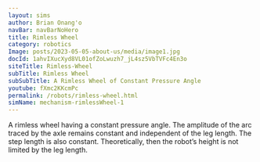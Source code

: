 ```yaml
---
layout: sims 
author: Brian Onang'o 
navBar: navBarNoHero 
title: Rimless Wheel 
category: robotics
Image: posts/2023-05-05-about-us/media/image1.jpg 
docId: 1ahvIXucXyd8VL01ofZoLwuzh7_jL4sz5VbTVFc4En3o
siteTitle: Rimless-Wheel
subTitle: Rimless Wheel
subSubTitle: A Rimless Wheel of Constant Pressure Angle
youtube: fXmc2KKcmPc
permalink: /robots/rimless-wheel.html
simName: mechanism-rimlessWheel-1
---
```


A rimless wheel having a constant pressure angle. The amplitude of the arc traced by the axle remains constant and independent of the leg length. The step length is also constant. Theoretically, then the robot’s height is not limited by the leg length.